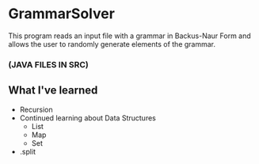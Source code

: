 # GrammarSolver
This program reads an input file with a grammar in Backus-Naur Form 
and allows the user to randomly generate elements of the grammar. 

### (JAVA FILES IN SRC)
## What I've learned
* Recursion
* Continued learning about Data Structures
   * List
   * Map
   * Set
* .split
